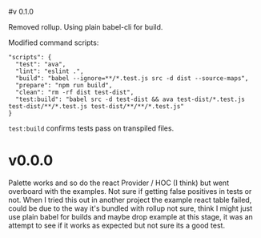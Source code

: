 #v 0.1.0

Removed rollup.
Using plain babel-cli for build.

Modified command scripts:

```
"scripts": {
  "test": "ava",
  "lint": "eslint .",
  "build": "babel --ignore=**/*.test.js src -d dist --source-maps",
  "prepare": "npm run build",
  "clean": "rm -rf dist test-dist",
  "test:build": "babel src -d test-dist && ava test-dist/*.test.js test-dist/**/*.test.js test-dist/**/**/*.test.js"
}
```

`test:build` confirms tests pass on transpiled files.

# v0.0.0

Palette works and so do the react Provider / HOC (I think) but went
overboard with the examples.
Not sure if getting false positives in tests or not. When I tried
this out in another project the example react table failed,
could be due to the way it's bundled with rollup not sure, think I
might just use plain babel for builds and maybe drop example at this stage,
it was an attempt to see if it works as expected but not sure its a good test.
